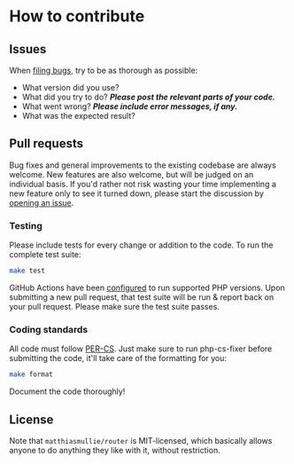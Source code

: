 # How to contribute


## Issues

When [filing bugs](https://github.com/matthiasmullie/router/issues/new),
try to be as thorough as possible:
* What version did you use?
* What did you try to do? ***Please post the relevant parts of your code.***
* What went wrong? ***Please include error messages, if any.***
* What was the expected result?


## Pull requests

Bug fixes and general improvements to the existing codebase are always welcome.
New features are also welcome, but will be judged on an individual basis. If
you'd rather not risk wasting your time implementing a new feature only to see
it turned down, please start the discussion by
[opening an issue](https://github.com/matthiasmullie/router/issues/new).


### Testing

Please include tests for every change or addition to the code.
To run the complete test suite:

```sh
make test
```

GitHub Actions have been [configured](.github/workflows/test.yml) to run supported
PHP versions. Upon submitting a new pull request, that test suite will be run &
report back on your pull request. Please make sure the test suite passes.


### Coding standards

All code must follow [PER-CS](https://www.php-fig.org/per/coding-style/). Just make sure
to run php-cs-fixer before submitting the code, it'll take care of the
formatting for you:

```sh
make format
```

Document the code thoroughly!


## License

Note that `matthiasmullie/router` is MIT-licensed, which basically allows anyone to do
anything they like with it, without restriction.
